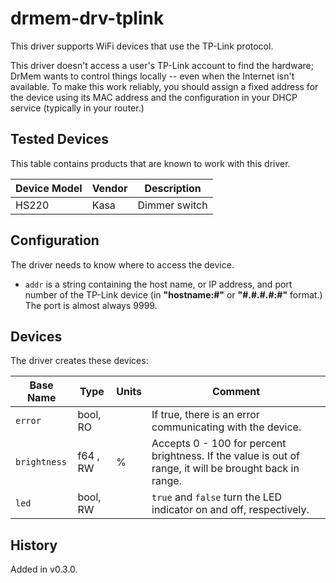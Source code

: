 # drmem-drv-tplink

This driver supports WiFi devices that use the TP-Link protocol.

This driver doesn't access a user's TP-Link account to find the
hardware; DrMem wants to control things locally -- even when the
Internet isn't available. To make this work reliably, you should
assign a fixed address for the device using its MAC address and the
configuration in your DHCP service (typically in your router.)

## Tested Devices

This table contains products that are known to work with this driver.

| Device Model | Vendor | Description   |
|--------------|--------|---------------|
| HS220        | Kasa   | Dimmer switch |

## Configuration

The driver needs to know where to access the device.

- `addr` is a string containing the host name, or IP address, and port
  number of the TP-Link device (in **"hostname:#"** or
  **"\#.#.#.#:#"** format.) The port is almost always 9999.

## Devices

The driver creates these devices:

| Base Name    | Type     | Units | Comment                                |
|--------------|----------|-------|----------------------------------------|
| `error`      | bool, RO |       | If true, there is an error communicating with the device. |
| `brightness` | f64 , RW | %     | Accepts 0 - 100 for percent brightness. If the value is out of range, it will be brought back in range. |
| `led`        | bool, RW |       | `true` and `false` turn the LED indicator on and off, respectively. |

## History

Added in v0.3.0.
